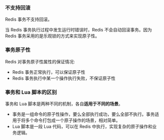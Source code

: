 ### 不支持回滚

 Redis 事务不支持回滚。

当 Redis 事务执行过程中发生运行时错误时，Redis 不会自动回滚事务。因为 Redis 事务采用的是乐观锁的方式来实现原子性。





### 事务原子性

Redis 对事务原子性属性的保证情况:

- Redis 事务正常执行，可以保证原子性
- Redis 事务执行中某一个操作执行失败，不保证原子性





### 事务和 Lua 脚本的区别

事务和 Lua 脚本是两种不同的机制，各自**适用于不同的场景**。

- 事务是一组命令的原子性操作，要么全部执行成功，要么全部不执行。事务适用于将多个命令打包成一个原子操作的场景，相对简单。
- Lua 脚本是一段 Lua 代码，可以在 Redis 中执行，实现复杂的原子操作和业务逻辑。

